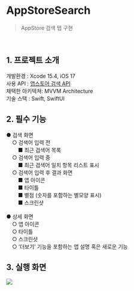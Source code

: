 # AppStoreSearch
> AppStore 검색 탭 구현

<br>

## 1. 프로젝트 소개

개발환경 : Xcode 15.4, iOS 17<br>
사용 API : [앱스토어 검색 API](https://developer.apple.com/library/archive/documentation/AudioVideo/Conceptual/iTuneSearchAPI/index.html#//apple_ref/doc/uid/TP40017632-CH3-SW1/ "앱스토어")<br>
채택한 아키텍쳐: MVVM Architecture<br>
기술 스택 : Swift, SwiftUI<br>

## 2. 필수 기능

● 검색 화면<br>
&nbsp; &nbsp; ○ 검색어 입력 전<br>
&nbsp; &nbsp; &nbsp; &nbsp; ■ 최근 검색어 목록<br>
&nbsp; &nbsp; ○ 검색어 입력 중<br>
&nbsp; &nbsp; &nbsp; &nbsp; ■ 최근 검색어 일치 항목 리스트 표시<br>
&nbsp; &nbsp; ○ 검색어 입력 후 결과 화면<br>
&nbsp; &nbsp; &nbsp; &nbsp; ■ 앱 아이콘<br>
&nbsp; &nbsp; &nbsp; &nbsp; ■ 타이틀<br>
&nbsp; &nbsp; &nbsp; &nbsp; ■ 별점 (숫자를 포함하는 별모양 표시)<br>
&nbsp; &nbsp; &nbsp; &nbsp; ■ 스크린샷<br>
<br>
● 상세 화면<br>
&nbsp; &nbsp; ○ 앱 아이콘<br>
&nbsp; &nbsp; ○ 타이틀<br>
&nbsp; &nbsp; ○ 스크린샷<br>
&nbsp; &nbsp; ○ ‘더보기’ 기능을 포함하는 앱 설명 혹은 새로운 기능<br>

## 3. 실행 화면

![](https://github.com/user-attachments/assets/6a84a38b-4e86-40cc-b9c5-f8dfcf522055)

